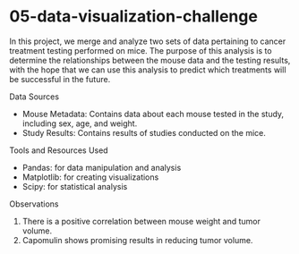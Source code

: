 # 05-data-visualization-challenge

In this project, we merge and analyze two sets of data pertaining to cancer treatment testing performed on mice. The purpose of this analysis is to determine the relationships between the mouse data and the testing results, with the hope that we can use this analysis to predict which treatments will be successful in the future.

Data Sources
- Mouse Metadata: Contains data about each mouse tested in the study, including sex, age, and weight.
- Study Results: Contains results of studies conducted on the mice.

Tools and Resources Used
- Pandas: for data manipulation and analysis
- Matplotlib: for creating visualizations
- Scipy: for statistical analysis

Observations
1. There is a positive correlation between mouse weight and tumor volume.
2. Capomulin shows promising results in reducing tumor volume.
